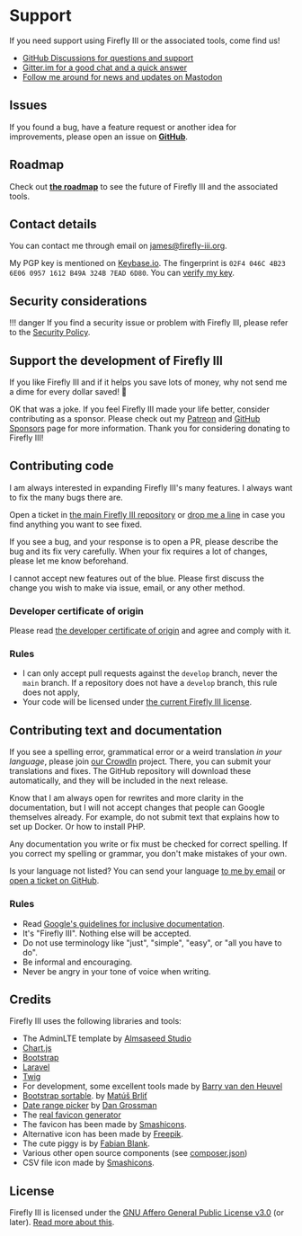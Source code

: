 # Support

If you need support using Firefly III or the associated tools, come find us!

- [GitHub Discussions for questions and support](https://github.com/firefly-iii/firefly-iii/discussions/)
- [Gitter.im for a good chat and a quick answer](https://gitter.im/firefly-iii/firefly-iii)
- [Follow me around for news and updates on Mastodon](https://fosstodon.org/@ff3)

## Issues

If you found a bug, have a feature request or another idea for improvements, please open an issue on **[GitHub](https://github.com/firefly-iii/firefly-iii/issues)**.

## Roadmap

Check out **[the roadmap](https://roadmap.firefly-iii.org/)** to see the future of Firefly III and the associated tools.

## Contact details

You can contact me through email on [james@firefly-iii.org](mailto:james@firefly-iii.org).

My PGP key is mentioned on [Keybase.io](https://keybase.io/jc5). The fingerprint is `02F4 046C 4B23 6E06 0957 1612 B49A 324B 7EAD 6D80`. You can [verify my key](https://gist.github.com/JC5/e5810692bea4513bd80381f57b2ed03a).

## Security considerations

!!! danger
If you find a security issue or problem with Firefly III, please refer to the [Security Policy](https://github.com/firefly-iii/firefly-iii/security/policy).

## Support the development of Firefly III

If you like Firefly III and if it helps you save lots of money, why not send me a dime for every dollar saved! 🥳

OK that was a joke. If you feel Firefly III made your life better, consider contributing as a sponsor. Please check out my [Patreon](https://www.patreon.com/jc5) and [GitHub Sponsors](https://github.com/sponsors/JC5) page for more information. Thank you for considering donating to Firefly III!

## Contributing code

I am always interested in expanding Firefly III's many features. I always want to fix the many bugs there are.

Open a ticket in [the main Firefly III repository](https://github.com/firefly-iii/firefly-iii/) or [drop me a line](mailto:james@firefly-iii.org) in case you find anything you want to see fixed.

If you see a bug, and your response is to open a PR, please describe the bug and its fix very carefully. When your fix requires a lot of changes, please let me know beforehand.

I cannot accept new features out of the blue. Please first discuss the change you wish to make via issue, email, or any other method.

### Developer certificate of origin

Please read [the developer certificate of origin](https://developercertificate.org/) and agree and comply with it.

### Rules

- I can only accept pull requests against the `develop` branch, never the `main` branch. If a repository does not have a `develop` branch, this rule does not apply,
- Your code will be licensed under [the current Firefly III license](https://github.com/firefly-iii/firefly-iii/blob/main/LICENSE).

## Contributing text and documentation

If you see a spelling error, grammatical error or a weird translation *in your language*, please join [our CrowdIn](https://crowdin.com/project/firefly-iii) project. There, you can submit your translations and fixes. The GitHub repository will download these automatically, and they will be included in the next release.

Know that I am always open for rewrites and more clarity in the documentation, but I will not accept changes that people can Google themselves already. For example, do not submit text that explains how to set up Docker. Or how to install PHP.

Any documentation you write or fix must be checked for correct spelling. If you correct my spelling or grammar, you don't make mistakes of your own.

Is your language not listed? You can send your language [to me by email](mailto:james@firefly-iii.org) or [open a ticket on GitHub](https://github.com/firefly-iii/firefly-iii/issues).

### Rules

- Read [Google's guidelines for inclusive documentation](https://developers.google.com/style/inclusive-documentation).
- It's "Firefly III". Nothing else will be accepted.
- Do not use terminology like "just", "simple", "easy", or "all you have to do".
- Be informal and encouraging.
- Never be angry in your tone of voice when writing.

## Credits

Firefly III uses the following libraries and tools:

* The AdminLTE template by [Almsaseed Studio](https://almsaeedstudio.com/)
* [Chart.js](http://www.chartjs.org/)
* [Bootstrap](http://getbootstrap.com/)
* [Laravel](http://laravel.com/)
* [Twig](http://twig.sensiolabs.org/)
* For development, some excellent tools made by [Barry van den Heuvel](https://github.com/barryvdh)
* [Bootstrap sortable](https://github.com/drvic10k/bootstrap-sortable). by [Matúš Brliť](https://github.com/drvic10k)
* [Date range picker](https://github.com/dangrossman/bootstrap-daterangepicker/) by [Dan Grossman](https://github.com/dangrossman)
* The [real favicon generator](http://realfavicongenerator.net/)
* The favicon has been made by [Smashicons](https://www.flaticon.com/authors/smashicons).
* Alternative icon has been made by [Freepik](http://www.freepik.com).
* The cute piggy is by [Fabian Blank](https://unsplash.com/collections/388522/money-revenue).
* Various other open source components (see [composer.json](https://github.com/firefly-iii/firefly-iii/blob/main/composer.json))
* CSV file icon made by [Smashicons](https://www.flaticon.com/authors/smashicons).

## License

Firefly III is licensed under the [GNU Affero General Public License v3.0](https://github.com/firefly-iii/firefly-iii/blob/main/LICENSE) (or later). [Read more about this](more-information/license.md).
